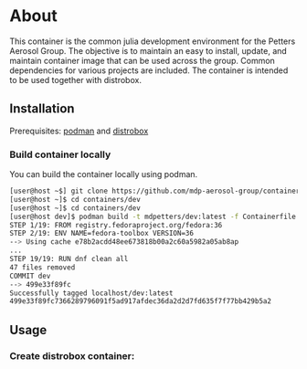 # About

This container is the common julia development environment for the Petters Aerosol Group. 
The objective is to maintain an easy to install, update, and maintain container image
that can be used across the group. Common dependencies for various projects are included.
The container is intended to be used together with distrobox.


## Installation

Prerequisites: [podman](https://podman.io/) and [distrobox](https://github.com/89luca89/distrobox)




### Build container locally
You can build the container locally using podman. 

```bash
[user@host ~$] git clone https://github.com/mdp-aerosol-group/containers.git 
[user@host ~]$ cd containers/dev
[user@host ~]$ cd containers/dev
[user@host dev]$ podman build -t mdpetters/dev:latest -f Containerfile
STEP 1/19: FROM registry.fedoraproject.org/fedora:36
STEP 2/19: ENV NAME=fedora-toolbox VERSION=36
--> Using cache e78b2acdd48ee673818b00a2c60a5982a05ab8ap
...
STEP 19/19: RUN dnf clean all
47 files removed
COMMIT dev
--> 499e33f89fc
Successfully tagged localhost/dev:latest
499e33f89fc7366289796091f5ad917afdec36da2d2d7fd635f7f77bb429b5a2
```

## Usage



### Create distrobox container:
